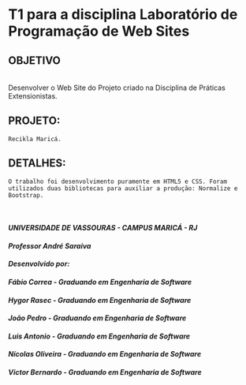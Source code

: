 # T1 para a disciplina Laboratório de Programação de Web Sites
## OBJETIVO
<br>
Desenvolver o Web Site do Projeto criado na Disciplina de Práticas Extensionistas.

## PROJETO:

    Recikla Maricá.

## DETALHES:

    O trabalho foi desenvolvimento puramente em HTML5 e CSS. Foram utilizados duas bibliotecas para auxiliar a produção: Normalize e Bootstrap.
<br>

#### *UNIVERSIDADE DE VASSOURAS - CAMPUS MARICÁ - RJ*
#### *Professor André Saraiva*

#### *Desenvolvido por:*
#### *Fábio Correa - Graduando em Engenharia de Software*
#### *Hygor Rasec - Graduando em Engenharia de Software*
#### *João Pedro - Graduando em Engenharia de Software*
#### *Luis Antonio - Graduando em Engenharia de Software*
#### *Nícolas Oliveira - Graduando em Engenharia de Software*
#### *Victor Bernardo - Graduando em Engenharia de Software*

